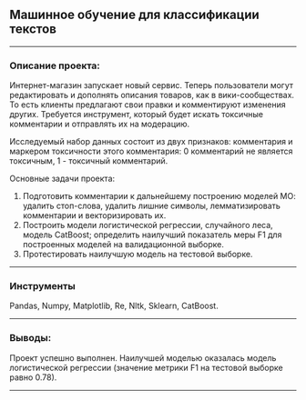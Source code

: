 ## Машинное обучение для классификации текстов
---
### Описание проекта:
Интернет-магазин запускает новый сервис. Теперь пользователи могут редактировать и дополнять описания товаров, как в вики-сообществах. То есть клиенты предлагают свои правки и комментируют изменения других. Требуется инструмент, который будет искать токсичные комментарии и отправлять их на модерацию. 

Исследуемый набор данных состоит из двух признаков: комментария и маркером токсичности этого комментария: 0 комментарий не является токсичным, 1 - токсичный комментарий.

Основные задачи проекта: 
1. Подготовить комментарии к дальнейшему построению моделей МО: удалить стоп-слова, удалить лишние символы, лемматизировать комментарии и векторизировать их. 
2. Построить модели логистической регрессии, случайного леса, модель CatBoost; определить наилучший показатель меры F1 для построенных моделей на валидационной выборке.
3. Протестировать наилучшую модель на тестовой выборке.

---
### Инструменты

Pandas, Numpy, Matplotlib, Re, Nltk, Sklearn, CatBoost.

---
### Выводы:

Проект успешно выполнен. Наилучшей моделью оказалась модель логистической регрессии (значение метрики F1 на тестовой выборке равно  0.78).


---